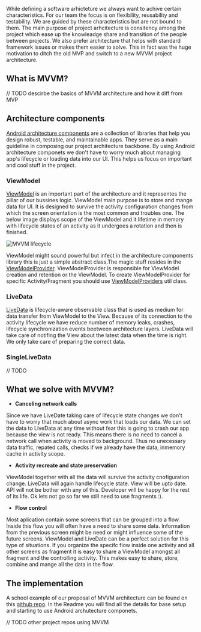 While defining a software arhicteture we always want to achive certain characteristics. For our team the focus is on flexibility, reusability and testability. We are guided by these characteristics but are not bound to them. The main purpose of project arhcitecture is consitency among the project which ease up the knowleadge share and transition of the people between projects. We also prefer architecture that helps with standard framework issues or makes them easier to solve. This in fact was the huge motivation to ditch the old MVP and switch to a new MVVM project architecture.



## What is MVVM?

// TODO descirbe the basics of MVVM architecture and how it diff from MVP



## Architecture components

[Android architecture components](https://developer.android.com/topic/libraries/architecture/) are a collection of libraries that help you design robust, testable, and maintainable apps. They serve as a main guideline in composing our project architecture backbone. By using Android architecture componets we don't have to worry much about managing app's lifecycle or loading data into our UI. This helps us focus on important and cool stuff in the project.

### ViewModel

[ViewModel](https://developer.android.com/topic/libraries/architecture/viewmodel) is an important part of the architecture and it representes the pillar of our bussines logic. ViewModel main purpose is to store and mange data for UI. It is designed to survive the activity configuration changes from which the screen orientation is the most common and troubles one. The below image displays scope of the ViewModel and it lifetime in memory with lifecycle states of an activity as it undergoes a rotation and then is finished.

![MVVM lifecycle](/img/mvvm_lifecyle.png "MVVM lifecycle")

 ViewModel might sound powerful but infect in the architecture components library this is just a simple abstract class.The magic stuff resides in the [ViewModelProvider](https://developer.android.com/reference/android/arch/lifecycle/ViewModelProvider). ViewModelProvider is responsible for ViewModel creation and retention or the ViewModel. To create ViewModelProvider for specific Activity/Fragment you should use  [ViewModelProviders](https://developer.android.com/reference/android/arch/lifecycle/ViewModelProviders) util class.

### LiveData

[LiveData](https://developer.android.com/topic/libraries/architecture/livedata) is lifecycle-aware observable class that is used as medium for data transfer from ViewModel to the View. Because of its connection to the activity lifecycle we have reduce number of memory leaks, crashes, lifecycle synchronization events beetween architecture layers. LiveData will take care of notifing the View about the latest data when the time is right. We only take care of preparing the correct data.

### SingleLiveData

// TODO



## What we solve with MVVM?

- **Canceling network calls**

Since we have LiveDate taking care of lifecycle state changes we don't have to worry that much about async work that loads our data. We can set the data to LiveData at any time without fear this is going to crash our app because the view is not ready. This means there is no need to cancel a network call when activity is moved to background. Thus no unecessary data traffic, repated calls, checks if we already have the data, inmemory cache in activity scope. 

- **Activity recreate and state preservation**

ViewModel together with all the data will survive the activity cnofiguration change. LiveData will again handle lifecycle state. View will be upto date. API will not be bother with any of this. Developer will be happy for the rest of its life. Ok lets not go so far we still need to use fragments :).

- **Flow control**

Most aplication contain some screens that can be grouped into a flow. Inside this flow you will often have a need to share some data. Information from the previous screen might be need or might influence some of the future screens. ViewModel and LiveDate can be a perfect solution for this type of situations. If you organize the specifc flow inside one activity and all other screens as fragment it is easy to share a ViewModel amongst all fragment and the controlling activity. This makes easy to share, store, combine and mange all the data in the flow. 



## The implementation

A school example of our proposal of MVVM architecture can be found on this [github repo](https://github.com/infinum/Android-MvvM-Example). In the Readme you will find all the details for base setup and starting to use Android archutecture componets.

// TODO other project repos using MVVM



